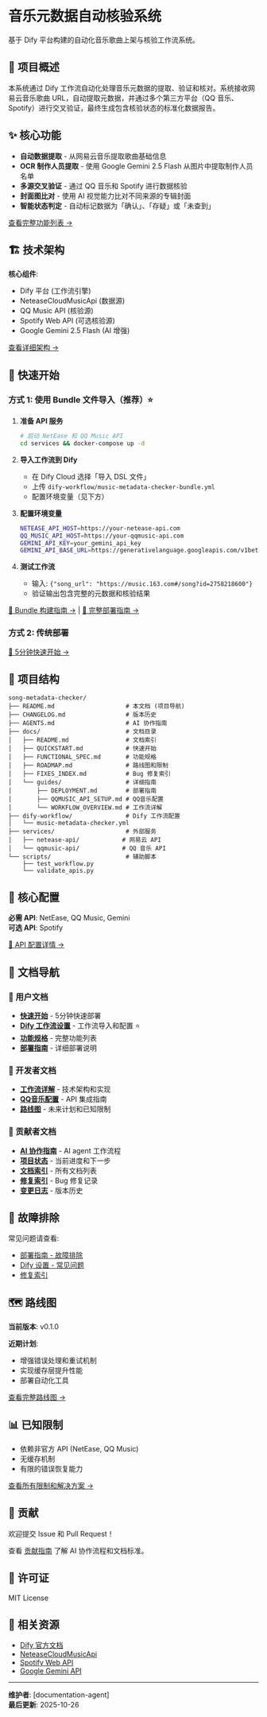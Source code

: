 # 音乐元数据自动核验系统

基于 Dify 平台构建的自动化音乐歌曲上架与核验工作流系统。

## 🎯 项目概述

本系统通过 Dify 工作流自动化处理音乐元数据的提取、验证和核对。系统接收网易云音乐歌曲 URL，自动提取元数据，并通过多个第三方平台（QQ 音乐、Spotify）进行交叉验证，最终生成包含核验状态的标准化数据报告。

## ✨ 核心功能

- **自动数据提取** - 从网易云音乐提取歌曲基础信息
- **OCR 制作人员提取** - 使用 Google Gemini 2.5 Flash 从图片中提取制作人员名单
- **多源交叉验证** - 通过 QQ 音乐和 Spotify 进行数据核验
- **封面图比对** - 使用 AI 视觉能力比对不同来源的专辑封面
- **智能状态判定** - 自动标记数据为「确认」、「存疑」或「未查到」

[查看完整功能列表 →](docs/FUNCTIONAL_SPEC.md)

## 🏗️ 技术架构

**核心组件**:

- Dify 平台 (工作流引擎)
- NeteaseCloudMusicApi (数据源)
- QQ Music API (核验源)
- Spotify Web API (可选核验源)
- Google Gemini 2.5 Flash (AI 增强)

[查看详细架构 →](docs/guides/WORKFLOW_OVERVIEW.md)

## 🚀 快速开始

### 方式 1: 使用 Bundle 文件导入（推荐）⭐

1. **准备 API 服务**

   ```bash
   # 启动 NetEase 和 QQ Music API
   cd services && docker-compose up -d
   ```

2. **导入工作流到 Dify**
   - 在 Dify Cloud 选择「导入 DSL 文件」
   - 上传 `dify-workflow/music-metadata-checker-bundle.yml`
   - 配置环境变量（见下方）

3. **配置环境变量**

   ```bash
   NETEASE_API_HOST=https://your-netease-api.com
   QQ_MUSIC_API_HOST=https://your-qqmusic-api.com
   GEMINI_API_KEY=your_gemini_api_key
   GEMINI_API_BASE_URL=https://generativelanguage.googleapis.com/v1beta
   ```

4. **测试工作流**
   - 输入: `{"song_url": "https://music.163.com#/song?id=2758218600"}`
   - 验证输出包含完整的元数据和核验结果

[📖 Bundle 构建指南 →](dify-workflow/BUILD_GUIDE.md) | [📖 完整部署指南 →](docs/guides/DEPLOYMENT.md)

### 方式 2: 传统部署

[📖 5分钟快速开始 →](docs/QUICKSTART.md)

## 📁 项目结构

```
song-metadata-checker/
├── README.md                    # 本文档 (项目导航)
├── CHANGELOG.md                 # 版本历史
├── AGENTS.md                    # AI 协作指南
├── docs/                        # 文档目录
│   ├── README.md                # 文档索引
│   ├── QUICKSTART.md            # 快速开始
│   ├── FUNCTIONAL_SPEC.md       # 功能规格
│   ├── ROADMAP.md               # 路线图和限制
│   ├── FIXES_INDEX.md           # Bug 修复索引
│   └── guides/                  # 详细指南
│       ├── DEPLOYMENT.md        # 部署指南
│       ├── QQMUSIC_API_SETUP.md # QQ音乐配置
│       └── WORKFLOW_OVERVIEW.md # 工作流详解
├── dify-workflow/               # Dify 工作流配置
│   └── music-metadata-checker.yml
├── services/                    # 外部服务
│   ├── netease-api/            # 网易云 API
│   └── qqmusic-api/            # QQ 音乐 API
└── scripts/                     # 辅助脚本
    ├── test_workflow.py
    └── validate_apis.py
```

## 🔑 核心配置

**必需 API**: NetEase, QQ Music, Gemini  
**可选 API**: Spotify

[📖 API 配置详情 →](docs/guides/DEPLOYMENT.md#service-configuration)

## 📖 文档导航

### 👥 用户文档

- **[快速开始](docs/QUICKSTART.md)** - 5分钟快速部署
- **[Dify 工作流设置](docs/guides/DIFY_WORKFLOW_SETUP.md)** - 工作流导入和配置 ⭐
- **[功能规格](docs/FUNCTIONAL_SPEC.md)** - 完整功能列表
- **[部署指南](docs/guides/DEPLOYMENT.md)** - 详细部署说明

### 🔧 开发者文档

- **[工作流详解](docs/guides/WORKFLOW_OVERVIEW.md)** - 技术架构和实现
- **[QQ音乐配置](docs/guides/QQMUSIC_API_SETUP.md)** - API 集成指南
- **[路线图](docs/ROADMAP.md)** - 未来计划和已知限制

### 📝 贡献者文档

- **[AI 协作指南](AGENTS.md)** - AI agent 工作流程
- **[项目状态](PROJECT_STATUS.md)** - 当前进度和下一步
- **[文档索引](docs/README.md)** - 所有文档列表
- **[修复索引](docs/FIXES_INDEX.md)** - Bug 修复记录
- **[变更日志](CHANGELOG.md)** - 版本历史

## 🐛 故障排除

常见问题请查看:

- [部署指南 - 故障排除](docs/guides/DEPLOYMENT.md#troubleshooting)
- [Dify 设置 - 常见问题](docs/guides/DIFY_WORKFLOW_SETUP.md#故障排除)
- [修复索引](docs/FIXES_INDEX.md)

## 🗺️ 路线图

**当前版本**: v0.1.0

**近期计划**:

- 增强错误处理和重试机制
- 实现缓存层提升性能
- 部署自动化工具

[查看完整路线图 →](docs/ROADMAP.md)

## 📊 已知限制

- 依赖非官方 API (NetEase, QQ Music)
- 无缓存机制
- 有限的错误恢复能力

[查看所有限制和解决方案 →](docs/ROADMAP.md#known-limitations)

## 🤝 贡献

欢迎提交 Issue 和 Pull Request！

查看 [贡献指南](AGENTS.md) 了解 AI 协作流程和文档标准。

## 📄 许可证

MIT License

## 🔗 相关资源

- [Dify 官方文档](https://docs.dify.ai/)
- [NeteaseCloudMusicApi](https://github.com/Binaryify/NeteaseCloudMusicApi)
- [Spotify Web API](https://developer.spotify.com/documentation/web-api)
- [Google Gemini API](https://ai.google.dev/gemini-api/docs)

---

**维护者**: [documentation-agent]  
**最后更新**: 2025-10-26
